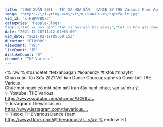 ```yaml
---
title: "CHÀO XUÂN 2021 - TẾT XA HÓA GẦN-  DANCE BY THE Various From Viet Nam"
image: "https:\/\/i.ytimg.com\/vi\/x-HZBWYBUxc\/hqdefault.jpg"
vid_id: "x-HZBWYBUxc"
categories: "People-Blogs"
tags: ["tết xa hóa gần","tết xa hóa gần hòa minzy","tết xa hóa gần dance"]
date: "2021-11-10T11:12:07+03:00"
vid_date: "2021-02-12T05:00:15Z"
duration: "PT1M38S"
viewcount: "795"
likeCount: "15"
dislikeCount: "0"
channel: "THE Various"
---
```

{% raw %}#dancetet #tetxahoagan #hoaminzy #tiktok #nhaytet <br />Chào xuân Tân Sửu 2021 Vởi bản Dance Choreography và Cover bởi THE Various .<br />Chúc mọi người có một năm mới tràn đầy hạnh phúc, vạn sự như ý.<br />✨ Youtube: THE Various<br /><a rel="nofollow" target="blank" href="https://www.youtube.com/channel/UC69U...​">https://www.youtube.com/channel/UC69U...​</a><br />✨ Instagram: Thevarious.vn<br /> <a rel="nofollow" target="blank" href="https://www.instagram.com/thevarious....​">https://www.instagram.com/thevarious....​</a><br />✨ Tiktok: THE Various Dance Team<br /><a rel="nofollow" target="blank" href="https://www.tiktok.com/@thevariouss?l​...">https://www.tiktok.com/@thevariouss?l​...</a>{% endraw %}
